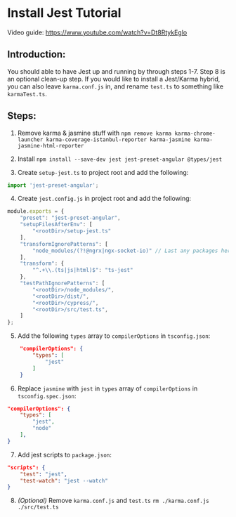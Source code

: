 # Install Jest Tutorial
Video guide: https://www.youtube.com/watch?v=Dt8RtykEglo

## Introduction:

You should able to have Jest up and running by through steps 1-7. Step 8 is an optional clean-up step. If you would like to install a Jest/Karma hybrid, you can also leave `karma.conf.js` in, and rename `test.ts` to something like `karmaTest.ts`.

## Steps:

1. Remove karma & jasmine stuff with 
`npm remove karma karma-chrome-launcher karma-coverage-istanbul-reporter karma-jasmine karma-jasmine-html-reporter`

2. Install `npm install --save-dev jest jest-preset-angular @types/jest` 

3. Create `setup-jest.ts` to project root and add the following:
```ts 
import 'jest-preset-angular';
```

4. Create `jest.config.js` in project root and add the following:
```ts
module.exports = {
    "preset": "jest-preset-angular",
    "setupFilesAfterEnv": [
        "<rootDir>/setup-jest.ts"
    ],
    "transformIgnorePatterns": [
        "node_modules/(?!@ngrx|ngx-socket-io)" // Last any packages here that error
    ],
    "transform": {
        "^.+\\.(ts|js|html)$": "ts-jest"
    },
    "testPathIgnorePatterns": [
        "<rootDir>/node_modules/",
        "<rootDir>/dist/",
        "<rootDir>/cypress/",
        "<rootDir>/src/test.ts",
    ]
};
```

5. Add the following `types` array to `compilerOptions` in `tsconfig.json`:
```json
    "compilerOptions": {
        "types": [
            "jest"
        ]
    }
```

6. Replace `jasmine` with `jest` in `types` array of `compilerOptions` in `tsconfig.spec.json`:
```json
"compilerOptions": {
    "types": [
        "jest",
        "node"
    ],
}
```

7. Add jest scripts to `package.json`:
```json
"scripts": { 
    "test": "jest",
    "test-watch": "jest --watch"
}
```

8. _(Optional)_ Remove `karma.conf.js` and `test.ts`
`rm ./karma.conf.js ./src/test.ts`
